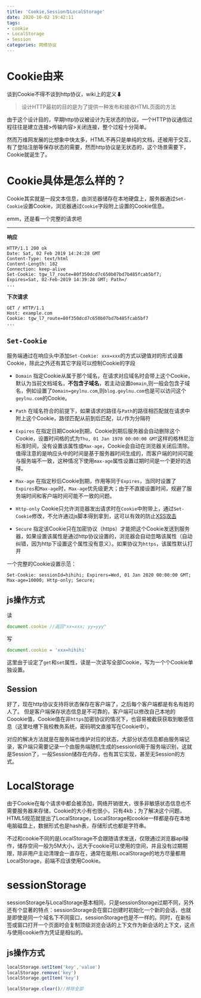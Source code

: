 ```yaml
---
title: 'Cookie,Session与LocalStorage'
date: 2020-10-02 19:42:11
tags:
- cookie
- LocalStorage
- Session
categories: 网络协议 
---
```

# Cookie由来
谈到Cookie不得不谈到http协议，wiki上的定义⬇
>设计HTTP最初的目的是为了提供一种发布和接收HTML页面的方法

由于这个设计目的，早期http协议被设计为无状态的协议，一个HTTP协议通信过程往往是建立连接>传输内容>关闭连接，整个过程十分简单。

然而万维网发展的比想象中快太多，HTML不再只是单纯的文档，还被用于交互，有了登陆注册等保存状态的需要，然而http协议是无状态的，这个场景需要下，Cookie就诞生了。

# Cookie具体是怎么样的？
Cookie其实就是一段文本信息，由浏览器储存在本地硬盘上，服务器通过`Set-Cookie`设置Cookie，浏览器通过`Cookie`字段附上设置的Cookie信息。

emm，还是看一个完整的请求吧
***
**响应**
```
HTTP/1.1 200 ok
Date: Sat, 02 Feb 2019 14:24:28 GMT
Content-Type: text/html
Content-Length: 182
Connection: keep-alive
Set-Cookie: tgw_l7_route=80f350dcd7c650b07bd7b485fcab5bf7; Expires=Sat, 02-Feb-2019 14:39:28 GMT; Path=/
...
```
**下次请求**
```
GET / HTTP/1.1
Host: example.com
Cookie: tgw_l7_route=80f350dcd7c650b07bd7b485fcab5bf7
...
```

## `Set-Cookie`
服务端通过在响应头中添加`Set-Cookie: xxx=xxx`的方式以键值对的形式设置Cookie，除此之外还有其它字段可以控制Cookie的字段
* `Domain`
指定Cookie从属于那个域名，在请求对应域名时会带上这个Cookie，默认为当前文档域名，**不包含子域名**，若主动设置`Domain`,则一般会包含子域名，例如设置了`Domain=geylnu.com`,则`blog.geylnu.com`也是可以访问这个`geylnu.com`的Cookie。

* `Path`
在域名符合的前提下，如果请求的路径与`Path`的路径相匹配就在请求中附上这个Cookie，路径匹配从前到后匹配，以`/`作为分隔符

* `Expires`
在指定日期Cookie到期，Cookie到期后服务器会自动删除这个Cookie，设置时间格的式为`Thu, 01 Jan 1970 00:00:00 GMT`这样的格林尼治标准时间，没有设置该属性或`Max-age`，Cookie会自动在浏览器关闭后清除。值得注意的是响应头中的时间是基于服务器时间生成的，而客户端的时间可能与服务端不一致，这种情况下使用`max-age`属性设置过期时间是一个更好的选择。

* `Max-age`
在指定秒后Cookie到期，作用等同于`Expires`，当同时设置了`Expires`和`Max-age`时，`Max-age`优先级更大；由于不直接设置时间，规避了服务端时间和客户端时间可能不一致的问题。

* `Http-only`
Cookie只允许浏览器发出请求时在`Cookie`中附带上，通过`Set-Cookie`修改，不允许通过js脚本得到拿到，这可以有效的防止[XSS攻击](https://zh.wikipedia.org/wiki/%E8%B7%A8%E7%B6%B2%E7%AB%99%E6%8C%87%E4%BB%A4%E7%A2%BC "什么是xss攻击？")

* `Secure`
指定该Cookie只在加密协议（https）才能把这个Cookie发送到服务器，如果设置该属性是通过http协议设置的，浏览器会自动忽略该属性（自动纠错，因为http下设置这个属性没有意义）。如果协议为`https`，该属性默认打开

一个完整的Cookie设置示范：
```
Set-Cookie: sessionId=hihihi; Expirers=Wed, 01 Jan 2020 00:00:00 GMT; Max-age=10000; Http-only; Secure;
```
## js操作方式
读
``` js
document.cookie //返回"xx=xxx; yy=yyy"
```
写
``` js
document.cookie = 'xxx=hihihi'
```
这里由于设定了`get`和`set`属性，读是一次读写全部Cookie，写为一个个Cookie单独设置。

## Session
好了，现在http协议支持将状态保存在客户端了，之后每个客户端都是有名有姓的人了。
但是客户端保存状态信息是不可靠的，客户端可以修改自己本地的Coookie值，Cookie值在非`https`加密协议的情况下，也容易被截获获取到敏感信息（这里吐槽下我校教务系统，密码明文直接写在Cookie中）。

对应的解决方法就是在服务端也维护对应的状态，大部分状态信息都由服务端记录，客户端只需要记录一个由服务端随机生成的sessionId用于服务端识别，这就是Session了，一般Session储存在内存，也有其它实现，甚至无Session的方式。

# LocalStorage
由于Cookie在每个请求中都会被添加，网络开销很大，很多非敏感状态信息也不需要服务器来存储，Cookie的大小有也很小，只有4kb；为了解决这个问题，HTML5规范就提出了LocalStorage，LocalStorage和cookie一样都是存在本地电脑磁盘上，数据形式也是hash表，存储形式也都是字符串。

不过和cookie不同的是LocalStorage不会跟随请求发送，仅限通过浏览器api操作，储存空间一般为5M大小，远大于cookie可以使用的空间，并且没有过期期限，除非用户主动清理会一直存在，通常在能用LocalStorage的地方尽量都用LocalStorage，前端不应该使用Cookie。

# sessionStorage
sessionStorage与LocalStorage基本相同，只是sessionStorage过期不同，另外还有个显著的特点：sessionStorage会在窗口创建时初始化一个新的会话，也就是即使是同一个域名下不同窗口，sessionStorage也是不一样的。同时，在新标签或窗口打开一个页面时会复制顶级浏览会话的上下文作为新会话的上下文，这点与使用cookie作为凭证是相似的。


## js操作方式

``` js
localStorage.setItem('key','value')
localStorage.remove('key')
localStorage.getItem('key')

localStorage.clear()//移除全部
```
